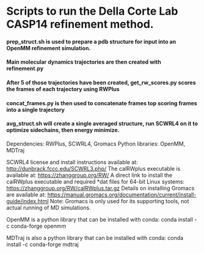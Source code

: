 # Scripts to run the Della Corte Lab CASP14 refinement method.
#### prep_struct.sh is used to prepare a pdb structure for input into an OpenMM refinement simulation. 
#### Main molecular dynamics trajectories are then created with refinement.py
#### After 5 of those trajectories have been created, get_rw_scores.py scores the frames of each trajectory using RWPlus
#### concat_frames.py is then used to concatenate frames top scoring frames into a single trajectory
#### avg_struct.sh will create a single averaged structure, run SCWRL4 on it to optimize sidechains, then energy minimize.

Dependencies:
RWPlus, SCWRL4, Gromacs
Python libraries:
OpenMM, MDTraj

SCWRL4 license and install instructions available at: http://dunbrack.fccc.edu/SCWRL3.php/
The calRWplus executable is available at: https://zhanggroup.org/RW/
    A direct link to install the calRWplus executable and required *dat files for 64-bit Linux systems: https://zhanggroup.org/RW/calRWplus.tar.gz 
Details on installing Gromacs are available at: https://manual.gromacs.org/documentation/current/install-guide/index.html
    Note: Gromacs is only used for its supporting tools, not actual running of MD simulations.

OpenMM is a python library that can be installed with conda:
    conda install -c conda-forge openmm

MDTraj is also a python library that can be installed with conda:
    conda install -c conda-forge mdtraj
